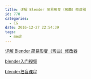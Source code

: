 ```yaml
---
title: 详解 Blender 简易形变（弯曲）修改器
id: 770
categories:
  - CG
date: 2016-12-27 22:54:39
tags:
  - mesh
---
```


[详解 Blender 简易形变（弯曲）修改器](http://bbs.blendercn.org/forum.php?mod=viewthread&amp;tid=1034&amp;extra=page%3D3)

[blender入门视频](http://i.youku.com/i/UMTgzMTA0NDc2MA)

[blender扫盲课程](http://list.youku.com/albumlist/show?id=27332013&amp;ascending=1&amp;page=1)